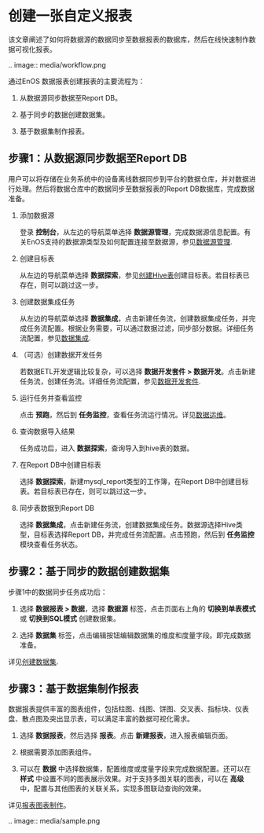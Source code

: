# 创建一张自定义报表

该文章阐述了如何将数据源的数据同步至数据报表的数据库，然后在线快速制作数据可视化报表。

.. image:: media/workflow.png

通过EnOS 数据报表创建报表的主要流程为：

1. 从数据源同步数据至Report DB。

2. 基于同步的数据创建数据集。

3. 基于数据集制作报表。

## 步骤1：从数据源同步数据至Report DB

用户可以将存储在业务系统中的设备离线数据同步到平台的数据仓库，并对数据进行处理。然后将数据仓库中的数据同步至数据报表的Report DB数据库，完成数据准备。

1. 添加数据源

   登录 **控制台**，从左边的导航菜单选择 **数据源管理**，完成数据源信息配置。有关EnOS支持的数据源类型及如何配置连接至数据源，参见[数据源管理](https://www.envisioniot.com/docs/offline-data/zh_CN/latest/data_source/datasource_overview.html).

2. 创建目标表

   从左边的导航菜单选择 **数据探索**，参见[创建Hive表](https://www.envisioniot.com/docs/data-explorer/zh_CN/latest/creating_hivetable.html)创建目标表。若目标表已存在，则可以跳过这一步。

3. 创建数据集成任务

   从左边的导航菜单选择 **数据集成**，点击新建任务流，创建数据集成任务，并完成任务流配置。根据业务需要，可以通过数据过滤，同步部分数据。详细任务流配置，参见[数据集成](https://www.envisioniot.com/docs/offline-data/zh_CN/latest/data_integration/index.html).

4. （可选）创建数据开发任务

   若数据ETL开发逻辑比较复杂，可以选择 **数据开发套件 > 数据开发**。点击新建任务流，创建任务流。详细任务流配置，参见[数据开发套件](https://www.envisioniot.com/docs/offline-data/zh_CN/latest/data_ide/dataide_overview.html).

5. 运行任务并查看监控

   点击 **预跑**，然后到 **任务监控**，查看任务流运行情况。详见[数据运维](https://www.envisioniot.com/docs/offline-data/zh_CN/latest/task_monitor/taskmonitor_overview.html)。

6. 查询数据导入结果

   任务成功后，进入 **数据探索**，查询导入到hive表的数据。

7. 在Report DB中创建目标表

   选择 **数据探索**，新建mysql_report类型的工作簿，在Report DB中创建目标表。若目标表已存在，则可以跳过这一步。

8. 同步表数据到Report DB

   选择 **数据集成**，点击新建任务流，创建数据集成任务。数据源选择Hive类型，目标表选择Report DB，并完成任务流配置。点击预跑，然后到 **任务监控** 模块查看任务状态。


## 步骤2：基于同步的数据创建数据集

步骤1中的数据同步任务成功后：

1. 选择 **数据报表 > 数据**，选择 **数据源** 标签，点击页面右上角的 **切换到单表模式**或 **切换到SQL模式** 创建数据集。

2. 选择 **数据集** 标签，点击编辑按钮编辑数据集的维度和度量字段。即完成数据准备。

详见[创建数据集](creating_dataset).   

## 步骤3：基于数据集制作报表

数据报表提供丰富的图表组件，包括柱图、线图、饼图、交叉表、指标块、仪表盘、散点图及突出显示表，可以满足丰富的数据可视化需求。

1. 选择 **数据报表**，然后选择 **报表**。点击 **新建报表**，进入报表编辑页面。

2. 根据需要添加图表组件。

3. 可以在 **数据** 中选择数据集，配置维度或度量字段来完成数据配置。还可以在 **样式** 中设置不同的图表展示效果。对于支持多图关联的图表，可以在 **高级** 中，配置与其他图表的关联关系，实现多图联动查询的效果。

详见[报表图表制作](creating_report)。

.. image:: media/sample.png

<!--end-->
